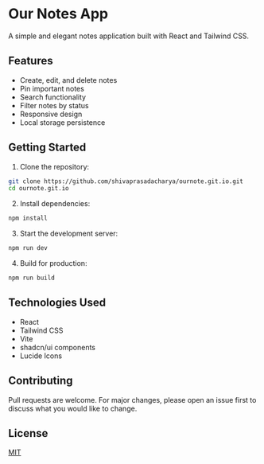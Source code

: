 # Our Notes App

A simple and elegant notes application built with React and Tailwind CSS.

## Features

- Create, edit, and delete notes
- Pin important notes
- Search functionality
- Filter notes by status
- Responsive design
- Local storage persistence

## Getting Started

1. Clone the repository:
```bash
git clone https://github.com/shivaprasadacharya/ournote.git.io.git
cd ournote.git.io
```

2. Install dependencies:
```bash
npm install
```

3. Start the development server:
```bash
npm run dev
```

4. Build for production:
```bash
npm run build
```

## Technologies Used

- React
- Tailwind CSS
- Vite
- shadcn/ui components
- Lucide Icons

## Contributing

Pull requests are welcome. For major changes, please open an issue first to discuss what you would like to change.

## License

[MIT](https://choosealicense.com/licenses/mit/)
